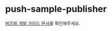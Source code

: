 # push-sample-publisher
[버즈빌 개발 가이드 문서](https://buzzvil.atlassian.net/wiki/spaces/DEV/pages/508362869/BuzzAdNotiPlus)를 확인해주세요.
